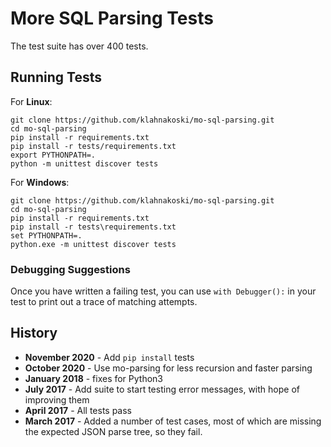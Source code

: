 # More SQL Parsing Tests

The test suite has over 400 tests.

## Running Tests

For __Linux__:

	git clone https://github.com/klahnakoski/mo-sql-parsing.git
	cd mo-sql-parsing
	pip install -r requirements.txt
	pip install -r tests/requirements.txt
	export PYTHONPATH=.	
	python -m unittest discover tests

 For __Windows__:

	git clone https://github.com/klahnakoski/mo-sql-parsing.git
	cd mo-sql-parsing
	pip install -r requirements.txt
	pip install -r tests\requirements.txt
	set PYTHONPATH=.	
	python.exe -m unittest discover tests

### Debugging Suggestions

Once you have written a failing test, you can use `with Debugger():` in your test to print out a trace of matching attempts. 
 
## History

* **November 2020** - Add `pip install` tests
* **October 2020** - Use mo-parsing for less recursion and faster parsing 
* **January 2018** - fixes for Python3
* **July 2017** - Add suite to start testing error messages, with hope of improving them
* **April 2017** - All tests pass
* **March 2017** - Added a number of test cases, most of which are missing the expected JSON parse tree, so they fail.


